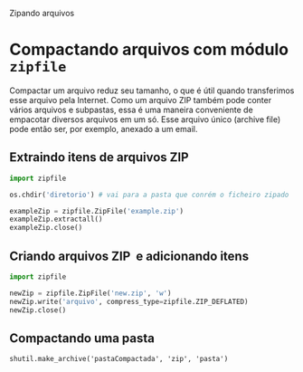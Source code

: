 Zipando arquivos

# Compactando arquivos com módulo `zipfile`

Compactar um arquivo reduz seu tamanho, o que é útil quando transferimos esse arquivo pela Internet. Como um arquivo ZIP também pode conter vários arquivos e subpastas, essa é uma maneira conveniente de empacotar diversos arquivos em um só. Esse arquivo único (archive file) pode então ser, por exemplo, anexado a um email.

## Extraindo itens de arquivos ZIP

```python
import zipfile

os.chdir('diretorio') # vai para a pasta que conrém o ficheiro zipado

exampleZip = zipfile.ZipFile('example.zip')
exampleZip.extractall()
exampleZip.close()
```

## Criando arquivos ZIP  e adicionando itens

```python
import zipfile

newZip = zipfile.ZipFile('new.zip', 'w')
newZip.write('arquivo', compress_type=zipfile.ZIP_DEFLATED)
newZip.close()
```

## Compactando uma pasta

`shutil.make_archive('pastaCompactada', 'zip', 'pasta')`